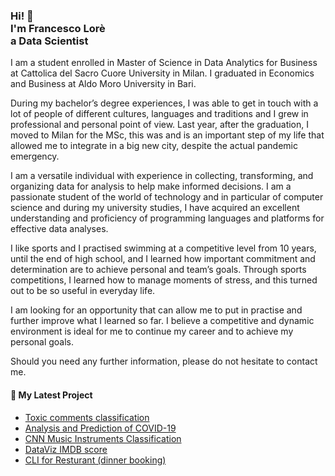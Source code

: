 <h3>Hi! 👋<br>I'm Francesco Lorè<br>a Data Scientist</h3>

I am a student enrolled in Master of Science in Data Analytics for Business at Cattolica del Sacro Cuore University in Milan. I graduated in Economics and Business at Aldo Moro University in Bari.

During my bachelor’s degree experiences, I was able to get in touch with a lot of people of different cultures, languages and traditions and I grew in professional and personal point of view. Last year, after the graduation, I moved to Milan for the MSc, this was and is an important step of my life that allowed me to integrate in a big new city, despite the actual pandemic emergency.

I am a versatile individual with experience in collecting, transforming, and organizing data for analysis to help make informed decisions.
I am a passionate student of the world of technology and in particular of computer science and during
my university studies, I have acquired an excellent understanding and proficiency of programming languages and platforms for effective data analyses.

I like sports and I practised swimming at a competitive level from 10 years, until the end of high school, and I learned how important commitment and determination are to achieve personal and team’s goals.
Through sports competitions, I learned how to manage moments of stress, and this turned out to be so useful in everyday life.

I am looking for an opportunity that can allow me to put in practise and further improve what I learned so far. I believe a competitive and dynamic environment is ideal for me to continue my career and to
achieve my personal goals.

Should you need any further information, please do not hesitate to contact me.

<h4>💼 My Latest Project</h4>

- [Toxic comments classification](https://github.com/lf-data/toxic_comments_classification)
- [Analysis and Prediction of COVID-19](https://github.com/lf-data/covid-19-analysis)
- [CNN Music Instruments Classification](https://github.com/lf-data/cnn-music-instruments)
- [DataViz IMDB score](https://github.com/lf-data/dataviz-imdb)
- [CLI for Resturant (dinner booking)](https://github.com/lf-data/dinner-booking)
